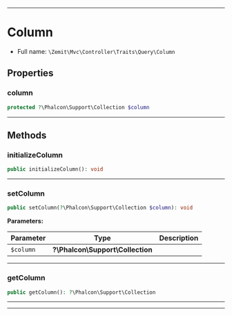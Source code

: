 ***

# Column





* Full name: `\Zemit\Mvc\Controller\Traits\Query\Column`



## Properties


### column



```php
protected ?\Phalcon\Support\Collection $column
```






***

## Methods


### initializeColumn



```php
public initializeColumn(): void
```












***

### setColumn



```php
public setColumn(?\Phalcon\Support\Collection $column): void
```








**Parameters:**

| Parameter | Type | Description |
|-----------|------|-------------|
| `$column` | **?\Phalcon\Support\Collection** |  |





***

### getColumn



```php
public getColumn(): ?\Phalcon\Support\Collection
```












***

***

